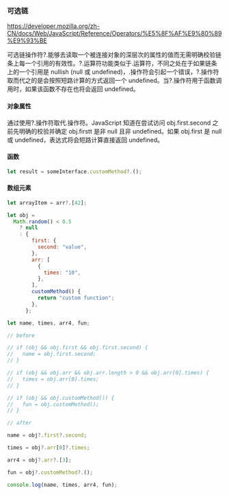 ### 可选链

https://developer.mozilla.org/zh-CN/docs/Web/JavaScript/Reference/Operators/%E5%8F%AF%E9%80%89%E9%93%BE

可选链操作符?.能够去读取一个被连接对象的深层次的属性的值而无需明确校验链条上每一个引用的有效性。?.运算符功能类似于.运算符，不同之处在于如果链条上的一个引用是 nullish (null 或 undefined)，.操作符会引起一个错误，?.操作符取而代之的是会按照短路计算的方式返回一个 undefined。当?.操作符用于函数调用时，如果该函数不存在也将会返回 undefined。

#### 对象属性

通过使用?.操作符取代.操作符。JavaScript 知道在尝试访问 obj.first.second 之前先明确的校验并确定 obj.firstt 是非 null 且非 undefined。如果 obj.first 是 null 或 undefined，表达式将会短路计算直接返回 undefined。

#### 函数

```js
let result = someInterface.customMethod?.();
```

#### 数组元素

```js
let arrayItem = arr?.[42];
```

```js
let obj =
  Math.random() < 0.5
    ? null
    : {
        first: {
          second: "value",
        },
        arr: [
          {
            times: "10",
          },
        ],
        customMethod() {
          return "custom function";
        },
      };

let name, times, arr4, fun;

// before

// if (obj && obj.first && obj.first.second) {
//   name = obj.first.second;
// }

// if (obj && obj.arr && obj.arr.length > 0 && obj.arr[0].times) {
//   times = obj.arr[0].times;
// }

// if (obj && obj.customMethod()) {
//   fun = obj.customMethod();
// }

// after

name = obj?.first?.second;

times = obj?.arr[0]?.times;

arr4 = obj?.arr?.[3];

fun = obj?.customMethod?.();

console.log(name, times, arr4, fun);
```

